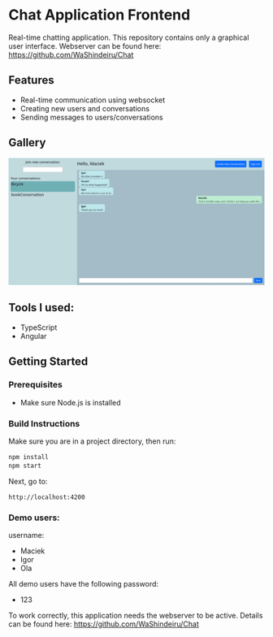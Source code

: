 # Chat Application Frontend

Real-time chatting application. This repository contains only a graphical user interface. Webserver can be found here:
https://github.com/WaShindeiru/Chat

## Features

* Real-time communication using websocket
* Creating new users and conversations
* Sending messages to users/conversations

## Gallery

<div>
<img src="./docs/image.png" alt="Chat">
</div>

## Tools I used:

* TypeScript
* Angular

## Getting Started

### Prerequisites
* Make sure Node.js is installed

### Build Instructions

Make sure you are in a project directory, then run:

```bash
npm install
npm start
```

Next, go to:
```
http://localhost:4200
```

### Demo users:
username:
* Maciek
* Igor
* Ola

All demo users have the following password:
- 123

To work correctly, this application needs the webserver to be active. Details can be found here:
https://github.com/WaShindeiru/Chat

